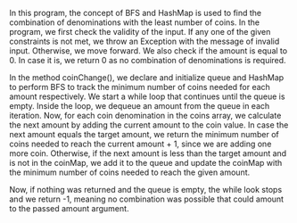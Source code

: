In this program, the concept of BFS and HashMap is used to find the combination of denominations with the least number of coins.
In the program, we first check the validity of the input. If any one of the given constraints is not met, we throw an Exception with the message of invalid input. Otherwise, we move forward. We also check if the amount is equal to 0. In case it is, we return 0 as no combination of denominations is required. 

In the method coinChange(), we declare and initialize queue and HashMap to perform BFS to track the minimum number of coins needed for each amount respectively. We start a while loop that continues until the queue is empty. Inside the loop, we dequeue an amount from the queue in each iteration. Now, for each coin denomination in the coins array, we calculate the next amount by adding the current amount to the coin value. In case the next amount equals the target amount, we return the minimum number of coins needed to reach the current amount + 1, since we are adding one more coin. Otherwise, if the next amount is less than the target amount and is not in the coinMap, we add it to the queue and update the coinMap with the minimum number of coins needed to reach the given amount. 

Now, if nothing was returned and the queue is empty, the while look stops and we return -1, meaning no combination was possible that could amount to the passed amount argument. 
